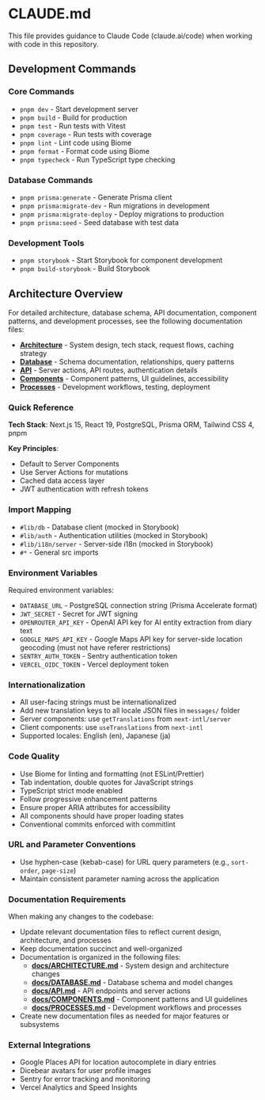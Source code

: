 # CLAUDE.md

This file provides guidance to Claude Code (claude.ai/code) when working with code in this repository.

## Development Commands

### Core Commands

- `pnpm dev` - Start development server
- `pnpm build` - Build for production
- `pnpm test` - Run tests with Vitest
- `pnpm coverage` - Run tests with coverage
- `pnpm lint` - Lint code using Biome
- `pnpm format` - Format code using Biome
- `pnpm typecheck` - Run TypeScript type checking

### Database Commands

- `pnpm prisma:generate` - Generate Prisma client
- `pnpm prisma:migrate-dev` - Run migrations in development
- `pnpm prisma:migrate-deploy` - Deploy migrations to production
- `pnpm prisma:seed` - Seed database with test data

### Development Tools

- `pnpm storybook` - Start Storybook for component development
- `pnpm build-storybook` - Build Storybook

## Architecture Overview

For detailed architecture, database schema, API documentation, component patterns, and development processes, see the following documentation files:

- **[Architecture](docs/ARCHITECTURE.md)** - System design, tech stack, request flows, caching strategy
- **[Database](docs/DATABASE.md)** - Schema documentation, relationships, query patterns
- **[API](docs/API.md)** - Server actions, API routes, authentication details
- **[Components](docs/COMPONENTS.md)** - Component patterns, UI guidelines, accessibility
- **[Processes](docs/PROCESSES.md)** - Development workflows, testing, deployment

### Quick Reference

**Tech Stack**: Next.js 15, React 19, PostgreSQL, Prisma ORM, Tailwind CSS 4, pnpm

**Key Principles**:
- Default to Server Components
- Use Server Actions for mutations
- Cached data access layer
- JWT authentication with refresh tokens

### Import Mapping

- `#lib/db` - Database client (mocked in Storybook)
- `#lib/auth` - Authentication utilities (mocked in Storybook)
- `#lib/i18n/server` - Server-side i18n (mocked in Storybook)
- `#*` - General src imports

### Environment Variables

Required environment variables:

- `DATABASE_URL` - PostgreSQL connection string (Prisma Accelerate format)
- `JWT_SECRET` - Secret for JWT signing
- `OPENROUTER_API_KEY` - OpenAI API key for AI entity extraction from diary text
- `GOOGLE_MAPS_API_KEY` - Google Maps API key for server-side location geocoding (must not have referer restrictions)
- `SENTRY_AUTH_TOKEN` - Sentry authentication token
- `VERCEL_OIDC_TOKEN` - Vercel deployment token

### Internationalization

- All user-facing strings must be internationalized
- Add new translation keys to all locale JSON files in `messages/` folder
- Server components: use `getTranslations` from `next-intl/server`
- Client components: use `useTranslations` from `next-intl`
- Supported locales: English (en), Japanese (ja)

### Code Quality

- Use Biome for linting and formatting (not ESLint/Prettier)
- Tab indentation, double quotes for JavaScript strings
- TypeScript strict mode enabled
- Follow progressive enhancement patterns
- Ensure proper ARIA attributes for accessibility
- All components should have proper loading states
- Conventional commits enforced with commitlint

### URL and Parameter Conventions

- Use hyphen-case (kebab-case) for URL query parameters (e.g., `sort-order`, `page-size`)
- Maintain consistent parameter naming across the application

### Documentation Requirements

When making any changes to the codebase:
- Update relevant documentation files to reflect current design, architecture, and processes
- Keep documentation succinct and well-organized
- Documentation is organized in the following files:
  - **[docs/ARCHITECTURE.md](docs/ARCHITECTURE.md)** - System design and architecture changes
  - **[docs/DATABASE.md](docs/DATABASE.md)** - Database schema and model changes
  - **[docs/API.md](docs/API.md)** - API endpoints and server actions
  - **[docs/COMPONENTS.md](docs/COMPONENTS.md)** - Component patterns and UI guidelines
  - **[docs/PROCESSES.md](docs/PROCESSES.md)** - Development workflows and processes
- Create new documentation files as needed for major features or subsystems

### External Integrations

- Google Places API for location autocomplete in diary entries
- Dicebear avatars for user profile images
- Sentry for error tracking and monitoring
- Vercel Analytics and Speed Insights
